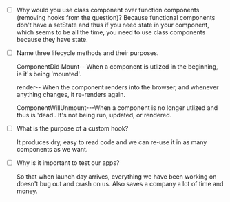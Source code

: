 - [ ] Why would you use class component over function components (removing hooks from the question)?
  Because functional components don't have a setState and thus if you need state in your component, which seems to be all the time, you need to use class components because they have state. 

- [ ] Name three lifecycle methods and their purposes.
  
  ComponentDid Mount-- When a component is utlized in the beginning, ie it's being 'mounted'.

  render-- When the component renders into the browser, and whenever anything changes, it re-renders again. 

  ComponentWillUnmount---When a component is no longer utlized and thus is 'dead'. It's not being run, updated, or rendered. 

- [ ] What is the purpose of a custom hook?

    It produces dry, easy to read code and we can re-use it in as many components as we want. 

- [ ] Why is it important to test our apps?

  So that when launch day arrives, everything we have been working on doesn't bug out and crash on us. Also saves a company a lot of time and money. 